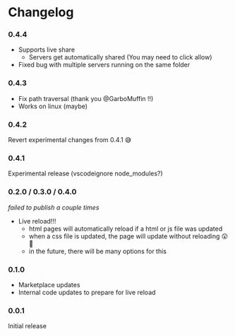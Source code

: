 # Changelog

### 0.4.4

- Supports live share
    - Servers get automatically shared (You may need to click allow)
- Fixed bug with multiple servers running on the same folder

### 0.4.3

- Fix path traversal (thank you @GarboMuffin !!)
- Works on linux (maybe)

### 0.4.2

Revert experimental changes from 0.4.1 😅

### 0.4.1

Experimental release (vscodeignore node_modules?)

### 0.2.0 / 0.3.0 / 0.4.0

_failed to publish a couple times_

- Live reload!!!
    - html pages will automatically reload if a html or js file was updated
    - when a css file is updated, the page will update without reloading 😲 🤯
    - in the future, there will be many options for this

### 0.1.0

- Marketplace updates
- Internal code updates to prepare for live reload

### 0.0.1

Initial release